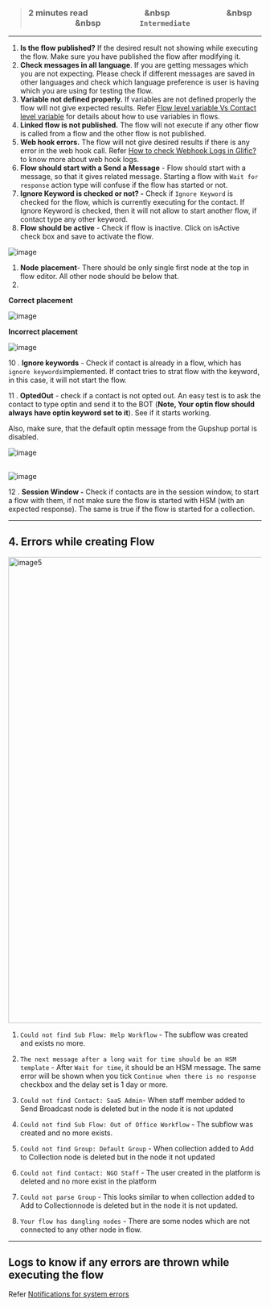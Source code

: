 > ### **2 minutes read &nbsp; &nbsp; &nbsp; &nbsp; &nbsp; &nbsp; &nbsp; &nbsp; &nbsp; &nbsp; &nbsp; &nbsp; &nbsp; &nbsp; &nbsp &nbsp; &nbsp; &nbsp; &nbsp; &nbsp; &nbsp; &nbsp; &nbsp; &nbsp; &nbsp; &nbsp; &nbsp; &nbsp; &nbsp; &nbsp &nbsp; &nbsp; &nbsp; &nbsp; &nbsp; &nbsp; &nbsp; &nbsp; &nbsp; &nbsp; &nbsp; &nbsp; &nbsp; &nbsp; &nbsp &nbsp; &nbsp; &nbsp; &nbsp; &nbsp; &nbsp; &nbsp; &nbsp; &nbsp; &nbsp;`Intermediate`**

___
1. **Is the flow published?** If the desired result not showing while executing the flow. Make sure you have published the flow after modifying it.
1. **Check messages in all language**. If you are getting messages which you are not expecting. Please check if different messages are saved in other languages and check which language preference is user is having which you are using for testing the flow.  
1. **Variable not defined properly.** If variables are not defined properly the flow will not give expected results. Refer  [Flow level variable Vs Contact level variable](https://glific.github.io/docs/docs/Product%20Features/Flows/Flow%20Variables/Flow%20variables%20vs%20Contact%20variables/) for details about how to use variables in flows.
1. **Linked flow is not published.**  The flow will not execute if any other flow is called from a flow and the other flow is not published. 
1. **Web hook errors.** The flow will not give desired results if there is any error in the web hook call. Refer [How to check Webhook Logs in Glific?](https://glific.github.io/docs/docs/Product%20Features/Flows/Flow%20Actions/Call%20a%20webhook/#checking-webhook-logs)  to know more about web hook logs.
1. **Flow should start with a Send a Message** - Flow should start with a message, so that it gives related message. Starting a flow with `Wait for response` action type will confuse if the flow has started or not.
1. **Ignore Keyword is checked or not? -** Check if `Ignore Keyword` is checked for the flow, which is currently executing for the contact. If Ignore Keyword is checked, then it will not allow to start another flow, if contact type any other keyword.
1. **Flow should be active** - Check if flow is inactive. Click on isActive check box and save to activate the flow.

![image](https://user-images.githubusercontent.com/32592458/220824518-d36eef6e-0a58-44fd-8de5-741fa618f1f2.png)

1. **Node**  **placement**- There should be only single first node at the top in flow editor. All other node should be below that. 
1. 

**Correct**  **placement**

![image](https://user-images.githubusercontent.com/32592458/220824539-c8b92f3a-9a7d-43a9-9dcc-159a9211bed2.png)

**Incorrect placement**

![image](https://user-images.githubusercontent.com/32592458/220824560-8cd4831a-9871-46b5-a664-24e8ed4bbdb2.png)



10 . **Ignore keywords** - Check if contact is already in a flow, which has  `ignore keywords`implemented. If contact tries to strat flow with the keyword, in this case, it will not start the flow.

11 . **OptedOut** - check if a contact is not opted out. An easy test is to ask the contact to type optin and send it to the BOT (**Note, Your optin flow should always have optin keyword set to it**). See if it starts working.

Also, make sure, that the default optin message from the Gupshup portal is disabled.

![image](https://user-images.githubusercontent.com/32592458/220824573-79eec9c5-d95c-49f3-9dcc-efd868d475cb.png)

## 

![image](https://user-images.githubusercontent.com/32592458/220824585-eb9c0995-2bac-424a-b3be-1d4ab0d3d7f9.png)

12 . **Session Window -** Check if contacts are in the session window, to start a flow with them, if not make sure the flow is started with HSM (with an expected response). The same is true if the flow is started for a collection.

___
## 4. Errors while creating Flow 

<img width="925" alt="image5" src="https://user-images.githubusercontent.com/132430123/257415086-012cbfe4-26e6-4409-a0a6-5ffeb4a35c4c.png" />

1. `Could not find Sub Flow: Help Workflow` - The subflow was created and exists no more.

2. `The next message after a long wait for time should be an HSM template` - After `Wait for time`, it should be an HSM message. The same error will be shown when you tick `Continue when there is no response` checkbox and the delay set is 1 day or more.

3. `Could not find Contact: SaaS Admin`- When staff member added to Send Broadcast node is deleted but in the node it is not updated

4. `Could not find Sub Flow: Out of Office Workflow` - The subflow was created and no more exists.

5. `Could not find Group: Default Group` - When collection added to Add to Collection node is deleted but in the node it not updated

6. `Could not find Contact: NGO Staff` - The user created in the platform is deleted and no more exist in the platform

7. `Could not parse Group` -  This looks similar to when collection added to Add to Collectionnode is deleted but in the node it is not updated.

8. `Your flow has dangling nodes` - There are some nodes which are not connected to any other node in flow.
___
## Logs to know if any errors are thrown while executing the flow

Refer [Notifications for system errors](https://glific.github.io/docs/docs/Product%20Features/Notifications#notifications-for-system-errors)
